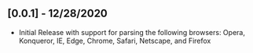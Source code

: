 ## [0.0.1] - 12/28/2020

* Initial Release with support for parsing the following browsers: Opera, Konqueror, IE, Edge, Chrome, Safari, Netscape, and Firefox
